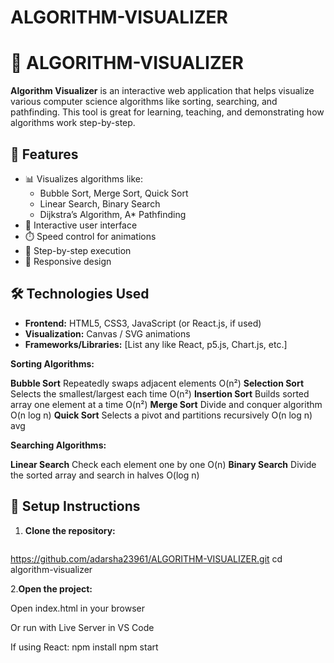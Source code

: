 # ALGORITHM-VISUALIZER
# 🧠 ALGORITHM-VISUALIZER

**Algorithm Visualizer** is an interactive web application that helps visualize various computer science algorithms like sorting, searching, and pathfinding. This tool is great for learning, teaching, and demonstrating how algorithms work step-by-step.

## 🚀 Features

- 📊 Visualizes algorithms like:
  - Bubble Sort, Merge Sort, Quick Sort
  - Linear Search, Binary Search
  - Dijkstra’s Algorithm, A* Pathfinding
- 🎨 Interactive user interface
- ⏱️ Speed control for animations
- 🔁 Step-by-step execution
- 📱 Responsive design

## 🛠️ Technologies Used

- **Frontend:** HTML5, CSS3, JavaScript (or React.js, if used)
- **Visualization:** Canvas / SVG animations
- **Frameworks/Libraries:** [List any like React, p5.js, Chart.js, etc.]

**Sorting Algorithms:**

**Bubble Sort**	Repeatedly swaps adjacent elements	O(n²)
**Selection Sort**	Selects the smallest/largest each time	O(n²)
**Insertion Sort**	Builds sorted array one element at a time	O(n²)
**Merge Sort**	Divide and conquer algorithm	O(n log n)
**Quick Sort**	Selects a pivot and partitions recursively	O(n log n) avg

**Searching Algorithms:**

**Linear Search**	Check each element one by one	O(n)
**Binary Search**	Divide the sorted array and search in halves	O(log n)

## 🧰 Setup Instructions

1. **Clone the repository:**
   ```bash
  https://github.com/adarsha23961/ALGORITHM-VISUALIZER.git
   cd algorithm-visualizer

2.**Open the project:**

Open index.html in your browser

Or run with Live Server in VS Code

If using React:
npm install
npm start
